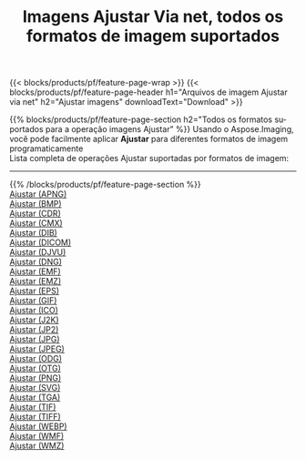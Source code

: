 ﻿---
title: Imagens Ajustar Via net, todos os formatos de imagem suportados 
weight: 3920
url: /pt/net/adjust 
lang: pt
langdirlevel: 2
locales: zh-hans,ja,it,ru,de,es,fr,nl,id,lt,pl,pt,vi,tr,ko,zh-hant,ar,hi,th,sv,cs,uk,he
description: Usando Aspose.Imaging, você pode facilmente imagens Ajustar Via net
---

{{< blocks/products/pf/feature-page-wrap >}}
{{< blocks/products/pf/feature-page-header h1="Arquivos de imagem Ajustar via net" h2="Ajustar imagens" downloadText="Download" >}}


{{% blocks/products/pf/feature-page-section  h2="Todos os formatos suportados para a operação imagens Ajustar" %}}
Usando o Aspose.Imaging, você pode facilmente aplicar **Ajustar** para diferentes formatos de imagem programaticamente
<br/>
Lista completa de operações Ajustar suportadas por formatos de imagem:
<hr/>
{{% /blocks/products/pf/feature-page-section %}}
<div class="container-fluid productfamilypage bg-gray">
    <div class="convertypes bg-gray agp-content section">
        <div class="container">
		<div class="row other-converters">
		    <div class='col-md-2 other-converter remove-lp remove-rp'><a href="/imaging/pt/net/adjust/apng" >Ajustar (APNG)</a></div><div class='col-md-2 other-converter remove-lp remove-rp'><a href="/imaging/pt/net/adjust/bmp" >Ajustar (BMP)</a></div><div class='col-md-2 other-converter remove-lp remove-rp'><a href="/imaging/pt/net/adjust/cdr" >Ajustar (CDR)</a></div><div class='col-md-2 other-converter remove-lp remove-rp'><a href="/imaging/pt/net/adjust/cmx" >Ajustar (CMX)</a></div><div class='col-md-2 other-converter remove-lp remove-rp'><a href="/imaging/pt/net/adjust/dib" >Ajustar (DIB)</a></div><div class='col-md-2 other-converter remove-lp remove-rp'><a href="/imaging/pt/net/adjust/dicom" >Ajustar (DICOM)</a></div><div class='col-md-2 other-converter remove-lp remove-rp'><a href="/imaging/pt/net/adjust/djvu" >Ajustar (DJVU)</a></div><div class='col-md-2 other-converter remove-lp remove-rp'><a href="/imaging/pt/net/adjust/dng" >Ajustar (DNG)</a></div><div class='col-md-2 other-converter remove-lp remove-rp'><a href="/imaging/pt/net/adjust/emf" >Ajustar (EMF)</a></div><div class='col-md-2 other-converter remove-lp remove-rp'><a href="/imaging/pt/net/adjust/emz" >Ajustar (EMZ)</a></div><div class='col-md-2 other-converter remove-lp remove-rp'><a href="/imaging/pt/net/adjust/eps" >Ajustar (EPS)</a></div><div class='col-md-2 other-converter remove-lp remove-rp'><a href="/imaging/pt/net/adjust/gif" >Ajustar (GIF)</a></div><div class='col-md-2 other-converter remove-lp remove-rp'><a href="/imaging/pt/net/adjust/ico" >Ajustar (ICO)</a></div><div class='col-md-2 other-converter remove-lp remove-rp'><a href="/imaging/pt/net/adjust/j2k" >Ajustar (J2K)</a></div><div class='col-md-2 other-converter remove-lp remove-rp'><a href="/imaging/pt/net/adjust/jp2" >Ajustar (JP2)</a></div><div class='col-md-2 other-converter remove-lp remove-rp'><a href="/imaging/pt/net/adjust/jpg" >Ajustar (JPG)</a></div><div class='col-md-2 other-converter remove-lp remove-rp'><a href="/imaging/pt/net/adjust/jpeg" >Ajustar (JPEG)</a></div><div class='col-md-2 other-converter remove-lp remove-rp'><a href="/imaging/pt/net/adjust/odg" >Ajustar (ODG)</a></div><div class='col-md-2 other-converter remove-lp remove-rp'><a href="/imaging/pt/net/adjust/otg" >Ajustar (OTG)</a></div><div class='col-md-2 other-converter remove-lp remove-rp'><a href="/imaging/pt/net/adjust/png" >Ajustar (PNG)</a></div><div class='col-md-2 other-converter remove-lp remove-rp'><a href="/imaging/pt/net/adjust/svg" >Ajustar (SVG)</a></div><div class='col-md-2 other-converter remove-lp remove-rp'><a href="/imaging/pt/net/adjust/tga" >Ajustar (TGA)</a></div><div class='col-md-2 other-converter remove-lp remove-rp'><a href="/imaging/pt/net/adjust/tif" >Ajustar (TIF)</a></div><div class='col-md-2 other-converter remove-lp remove-rp'><a href="/imaging/pt/net/adjust/tiff" >Ajustar (TIFF)</a></div><div class='col-md-2 other-converter remove-lp remove-rp'><a href="/imaging/pt/net/adjust/webp" >Ajustar (WEBP)</a></div><div class='col-md-2 other-converter remove-lp remove-rp'><a href="/imaging/pt/net/adjust/wmf" >Ajustar (WMF)</a></div><div class='col-md-2 other-converter remove-lp remove-rp'><a href="/imaging/pt/net/adjust/wmz" >Ajustar (WMZ)</a></div>
                </div>
        </div>
    </div>
</div>
<br/>
